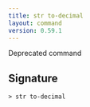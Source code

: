 ```yaml
---
title: str to-decimal
layout: command
version: 0.59.1
---
```


Deprecated command

## Signature

```> str to-decimal ```
